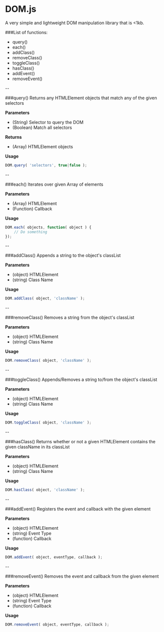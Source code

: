 # DOM.js
A very simple and lightweight DOM manipulation library that is <1kb.

###List of functions:
- query()
- each()
- addClass()
- removeClass()
- toggleClass()
- hasClass()
- addEvent()
- removeEvent()


--


###query()
Returns any HTMLElement objects that match any of the given selectors

**Parameters**
- (String) Selector to query the DOM
- (Boolean) Match all selectors

**Returns**
- (Array) HTMLElement objects

**Usage**
```javascript
DOM.query( 'selectors', true|false );
```

--


###each()
Iterates over given Array of elements

**Parameters**
- (Array) HTMLElement
- (Function) Callback

**Usage**
```javascript
DOM.each( objects, function( object ) {
    // Do something
});
```


--


###addClass()
Appends a string to the object's classList

**Parameters**
- (object) HTMLElement
- (string) Class Name

**Usage**
```javascript
DOM.addClass( object, 'className' );
```


--


###removeClass()
Removes a string from the object's classList

**Parameters**
- (object) HTMLElement
- (string) Class Name

**Usage**
```javascript
DOM.removeClass( object, 'className' );
```


--


###toggleClass()
Appends/Removes a string to/from the object's classList

**Parameters**
- (object) HTMLElement
- (string) Class Name

**Usage**
```javascript
DOM.toggleClass( object, 'className' );
```


--


###hasClass()
Returns whether or not a given HTMLElement contains the given className in its classList

**Parameters**
- (object) HTMLElement
- (string) Class Name

**Usage**
```javascript
DOM.hasClass( object, 'className' );
```


--


###addEvent()
Registers the event and callback with the given element

**Parameters**
- (object) HTMLElement
- (string) Event Type
- (function) Callback

**Usage**
```javascript
DOM.addEvent( object, eventType, callback );
```


--


###removeEvent()
Removes the event and callback from the given element

**Parameters**
- (object) HTMLElement
- (string) Event Type
- (function) Callback

**Usage**
```javascript
DOM.removeEvent( object, eventType, callback );
```

